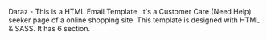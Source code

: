 Daraz - This is a HTML Email Template. It's a Customer Care (Need Help) seeker page of a online shopping site. This template is designed with HTML & SASS. It has 6 section.
